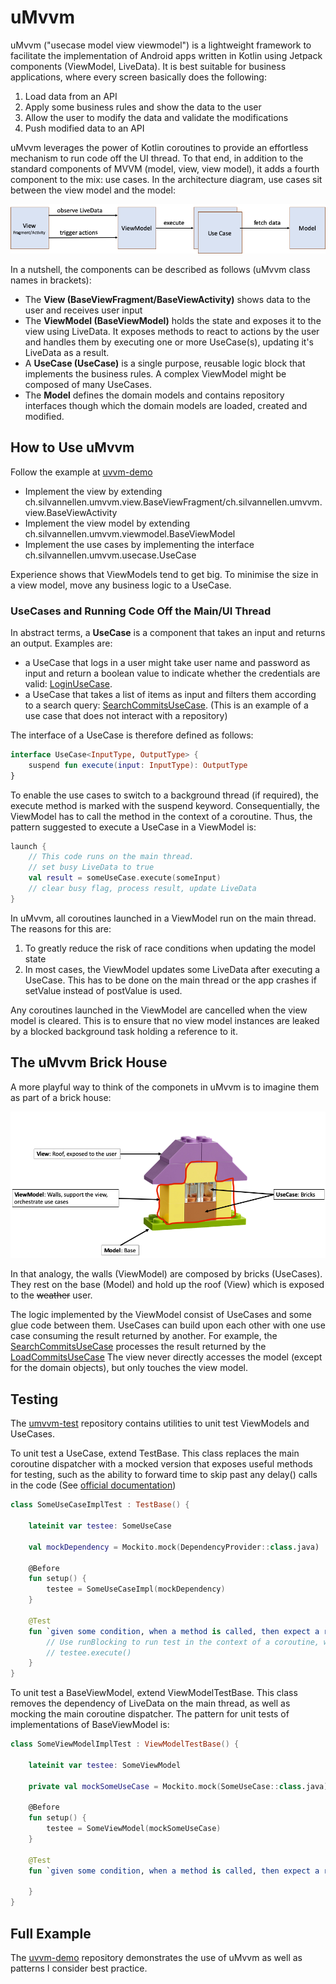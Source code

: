 # uMvvm

uMvvm ("usecase model view viewmodel") is a lightweight framework to
facilitate the implementation of Android apps written in Kotlin using
Jetpack components (ViewModel, LiveData). It is best suitable for
business applications, where every screen basically does the following:
1. Load data from an API
2. Apply some business rules and show the data to the user
3. Allow the user to modify the data and validate the modifications
4. Push modified data to an API

uMvvm leverages the power of Kotlin coroutines to provide an effortless
mechanism to run code off the UI thread. To that end, in addition to the
standard components of MVVM (model, view, view model), it adds a fourth
component to the mix: use cases. In the architecture diagram, use cases
sit between the view model and the model:

![umvvm_architecture_diagram](doc/umvvm_architecture_diagram.png)

In a nutshell, the components can be described as follows (uMvvm class
names in brackets):
- The **View (BaseViewFragment/BaseViewActivity)** shows data to the
  user and receives user input
- The **ViewModel (BaseViewModel)** holds the state and exposes it to
  the view using LiveData. It exposes methods to react to actions by the
  user and handles them by executing one or more UseCase(s), updating
  it's LiveData as a result.
- A **UseCase (UseCase)** is a single purpose, reusable logic block that
  implements the business rules. A complex ViewModel might be composed
  of many UseCases.
- The **Model** defines the domain models and contains repository
  interfaces though which the domain models are loaded, created and
  modified.

## How to Use uMvvm
Follow the example at [uvvm-demo](https://github.com/snellen/umvvm-demo)
- Implement the view by extending
  ch.silvannellen.umvvm.view.BaseViewFragment/ch.silvannellen.umvvm.view.BaseViewActivity
- Implement the view model by extending
  ch.silvannellen.umvvm.viewmodel.BaseViewModel
- Implement the use cases by implementing the interface
  ch.silvannellen.umvvm.usecase.UseCase

Experience shows that ViewModels tend to get big. To minimise the size
in a view model, move any business logic to a UseCase.

### UseCases and Running Code Off the Main/UI Thread
In abstract terms, a **UseCase** is a component that takes an input and
returns an output. Examples are:
-   a UseCase that logs in a user might take user name and password as
    input and return a boolean value to indicate whether the credentials
    are valid:
    [LoginUseCase](https://github.com/snellen/umvvm-demo/blob/develop/app/src/main/java/ch/silvannellen/githubbrowser/usecase/login/LoginUseCase.kt).
-   a UseCase that takes a list of items as input and filters them
    according to a search query:
    [SearchCommitsUseCase](https://github.com/snellen/umvvm-demo/blob/develop/app/src/main/java/ch/silvannellen/githubbrowser/usecase/searchcommits/SearchCommitsUseCase.kt).
    (This is an example of a use case that does not interact with a
    repository)

The interface of a UseCase is therefore defined as follows:

```kotlin
interface UseCase<InputType, OutputType> {
    suspend fun execute(input: InputType): OutputType
}
```
To enable the use cases to switch to a background thread (if required),
the execute method is marked with the suspend keyword. Consequentially,
the ViewModel has to call the method in the context of a coroutine.
Thus, the pattern suggested to execute a UseCase in a ViewModel is:
```kotlin
launch {
    // This code runs on the main thread.
    // set busy LiveData to true
    val result = someUseCase.execute(someInput)
    // clear busy flag, process result, update LiveData
}
```
In uMvvm, all coroutines launched in a ViewModel run on the main thread.
The reasons for this are:
1. To greatly reduce the risk of race conditions when updating the model
   state
2. In most cases, the ViewModel updates some LiveData after executing a
   UseCase. This has to be done on the main thread or the app crashes if
   setValue instead of postValue is used.

Any coroutines launched in the ViewModel are cancelled when the view
model is cleared. This is to ensure that no view model instances are
leaked by a blocked background task holding a reference to it.

## The uMvvm Brick House
A more playful way to think of the componets in uMvvm is to imagine them
as part of a brick house:

![umvvm_brick_house](doc/umvvm_brick_house.png)

In that analogy, the walls (ViewModel) are composed by bricks
(UseCases). They rest on the base (Model) and hold up the roof (View)
which is exposed to the ~~weather~~ user.

The logic implemented by the ViewModel consist of UseCases and some glue
code between them. UseCases can build upon each other with one use case
consuming the result returned by another. For example, the
[SearchCommitsUseCase](https://github.com/snellen/umvvm-demo/blob/develop/app/src/main/java/ch/silvannellen/githubbrowser/usecase/searchcommits/SearchCommitsUseCase.kt)
processes the result returned by the
[LoadCommitsUseCase](https://github.com/snellen/umvvm-demo/blob/develop/app/src/main/java/ch/silvannellen/githubbrowser/usecase/loadcommits/LoadCommitsUseCase.kt)
The view never directly accesses the model (except for the domain
objects), but only touches the view model.

## Testing
The [umvvm-test](https://github.com/snellen/umvvm-test) repository
contains utilities to unit test ViewModels and UseCases.

To unit test a UseCase, extend TestBase. This class replaces the main
coroutine dispatcher with a mocked version that exposes useful methods
for testing, such as the ability to forward time to skip past any
delay() calls in the code (See
[official documentation](https://kotlin.github.io/kotlinx.coroutines/kotlinx-coroutines-test/kotlinx.coroutines.test/-test-coroutine-dispatcher/))

```kotlin
class SomeUseCaseImplTest : TestBase() {

    lateinit var testee: SomeUseCase
    
    val mockDependency = Mockito.mock(DependencyProvider::class.java)

    @Before
    fun setup() {
        testee = SomeUseCaseImpl(mockDependency)
    }
    
    @Test
    fun `given some condition, when a method is called, then expect a result`() = runBlocking {
        // Use runBlocking to run test in the context of a coroutine, which is required to be able to call
        // testee.execute()
    }
}
```

To unit test a BaseViewModel, extend ViewModelTestBase. This class
removes the dependency of LiveData on the main thread, as well as
mocking the main coroutine dispatcher. The pattern for unit tests of
implementations of BaseViewModel is:
```kotlin
class SomeViewModelImplTest : ViewModelTestBase() {

    lateinit var testee: SomeViewModel

    private val mockSomeUseCase = Mockito.mock(SomeUseCase::class.java)

    @Before
    fun setup() {
        testee = SomeViewModel(mockSomeUseCase)
    }

    @Test
    fun `given some condition, when a method is called, then expect a result`() {

    }
}
```



## Full Example
The [uvvm-demo](https://github.com/snellen/umvvm-demo) repository
demonstrates the use of uMvvm as well as patterns I consider best
practice.
